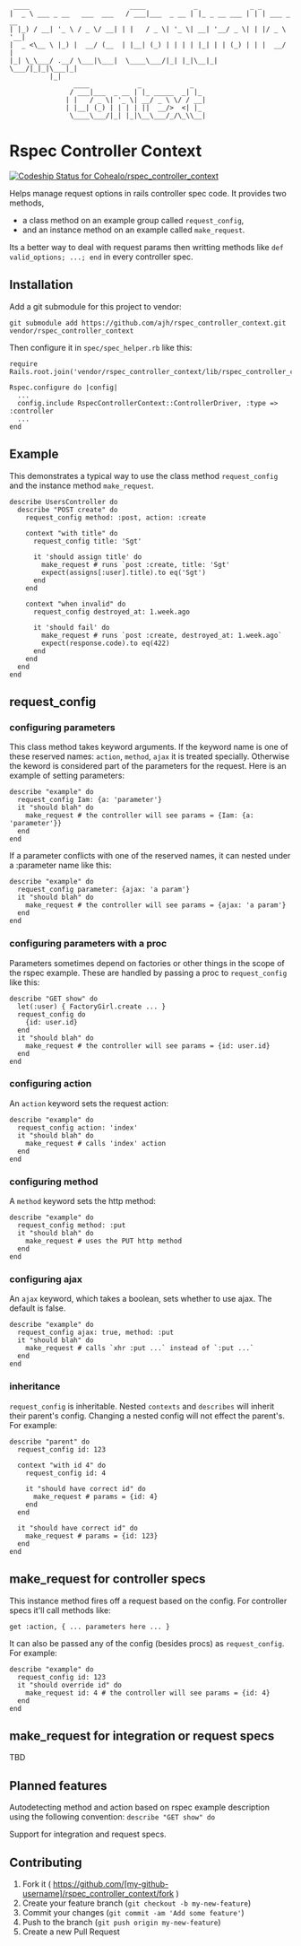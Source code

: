      ____                         ____            _             _ _
    |  _ \ ___ _ __   ___  ___   / ___|___  _ __ | |_ _ __ ___ | | | ___ _ __
    | |_) / __| '_ \ / _ \/ __| | |   / _ \| '_ \| __| '__/ _ \| | |/ _ \ '__|
    |  _ <\__ \ |_) |  __/ (__  | |__| (_) | | | | |_| | | (_) | | |  __/ |
    |_| \_\___/ .__/ \___|\___|  \____\___/|_| |_|\__|_|  \___/|_|_|\___|_|
              |_|
                    ____            _            _
                   / ___|___  _ __ | |_ _____  _| |_
                  | |   / _ \| '_ \| __/ _ \ \/ / __|
                  | |__| (_) | | | | ||  __/>  <| |_
                   \____\___/|_| |_|\__\___/_/\_\\__|

# Rspec Controller Context

[ ![Codeship Status for Cohealo/rspec_controller_context](https://www.codeship.io/projects/b1484d30-1b82-0132-bf12-6e0af01cea2b/status)](https://www.codeship.io/projects/34949)

Helps manage request options in rails controller spec code. It provides
two methods,

* a class method on an example group called `request_config`,
* and an instance method on an example called `make_request`.

Its a better way to deal with request params then writting methods like
`def valid_options; ...; end` in every controller spec.

## Installation

Add a git submodule for this project to vendor:

    git submodule add https://github.com/ajh/rspec_controller_context.git vendor/rspec_controller_context

Then configure it in `spec/spec_helper.rb` like this:

    require Rails.root.join('vendor/rspec_controller_context/lib/rspec_controller_context')

    Rspec.configure do |config|
      ...
      config.include RspecControllerContext::ControllerDriver, :type => :controller
      ...
    end

## Example

This demonstrates a typical way to use the class method `request_config`
and the instance method `make_request`.

    describe UsersController do
      describe "POST create" do
        request_config method: :post, action: :create

        context "with title" do
          request_config title: 'Sgt'

          it 'should assign title' do
            make_request # runs `post :create, title: 'Sgt'
            expect(assigns[:user].title).to eq('Sgt')
          end
        end

        context "when invalid" do
          request_config destroyed_at: 1.week.ago

          it 'should fail' do
            make_request # runs `post :create, destroyed_at: 1.week.ago`
            expect(response.code).to eq(422)
          end
        end
      end
    end

## request_config

### configuring parameters

This class method takes keyword arguments. If the keyword name is one of
these reserved names: `action`, `method`, `ajax` it is treated specially. Otherwise the
keword is considered part of the parameters for the request. Here is an
example of setting parameters:

    describe "example" do
      request_config Iam: {a: 'parameter'}
      it "should blah" do
        make_request # the controller will see params = {Iam: {a: 'parameter'}}
      end
    end

If a parameter conflicts with one of the reserved names, it can nested
under a :parameter name like this:

    describe "example" do
      request_config parameter: {ajax: 'a param'}
      it "should blah" do
        make_request # the controller will see params = {ajax: 'a param'}
      end
    end

### configuring parameters with a proc

Parameters sometimes depend on factories or other things in the scope of
the rspec example. These are handled by passing a proc to `request_config` like this:

    describe "GET show" do
      let(:user) { FactoryGirl.create ... }
      request_config do
        {id: user.id}
      end
      it "should blah" do
        make_request # the controller will see params = {id: user.id}
      end
    end

### configuring action

An `action` keyword sets the request action:

    describe "example" do
      request_config action: 'index'
      it "should blah" do
        make_request # calls 'index' action
      end
    end

### configuring method

A `method` keyword sets the http method:

    describe "example" do
      request_config method: :put
      it "should blah" do
        make_request # uses the PUT http method
      end
    end

### configuring ajax

An `ajax` keyword, which takes a boolean, sets whether to use ajax. The
default is false.

    describe "example" do
      request_config ajax: true, method: :put
      it "should blah" do
        make_request # calls `xhr :put ...` instead of `:put ...`
      end
    end

### inheritance

`request_config` is inheritable. Nested `contexts` and `describes` will
inherit their parent's config. Changing a nested config will not effect
the parent's. For example:

    describe "parent" do
      request_config id: 123

      context "with id 4" do
        request_config id: 4

        it "should have correct id" do
          make_request # params = {id: 4}
        end
      end

      it "should have correct id" do
        make_request # params = {id: 123}
      end
    end

## make_request for controller specs

This instance method fires off a request based on the config. For
controller specs it'll call methods like:

    get :action, { ... parameters here ... }

It can also be passed any of the config (besides procs) as
`request_config`. For example:

    describe "example" do
      request_config id: 123
      it "should override id" do
        make_request id: 4 # the controller will see params = {id: 4}
      end
    end

## make_request for integration or request specs

TBD

## Planned features

Autodetecting method and action based on rspec example description using
the following convention: `describe "GET show" do`

Support for integration and request specs.

## Contributing

1. Fork it ( https://github.com/[my-github-username]/rspec_controller_context/fork )
2. Create your feature branch (`git checkout -b my-new-feature`)
3. Commit your changes (`git commit -am 'Add some feature'`)
4. Push to the branch (`git push origin my-new-feature`)
5. Create a new Pull Request
